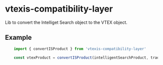 # vtexis-compatibility-layer

Lib to convert the Intelliget Search object to the VTEX object.

## Example

```js
    import { convertISProduct } from 'vtexis-compatibility-layer'

    const vtexProduct = convertISProduct(intelligentSearchProduct, tradePolicy)
```